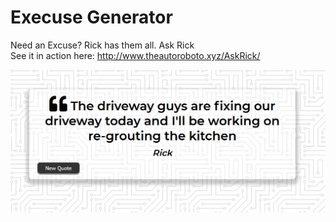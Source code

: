 # Execuse Generator
 Need an Excuse? Rick has them all.  Ask Rick  
 See it in action here: http://www.theautoroboto.xyz/AskRick/  
 
![](images/execuse.png)